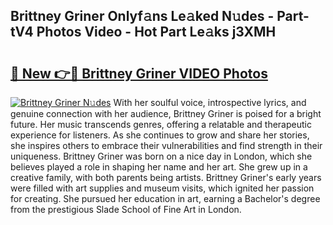 ## Brittney Griner Onlyf𝚊ns Le𝚊ked N𝚞des - Part-tV4 Photos Video - Hot Part Le𝚊ks j3XMH

# <h2><a href="http://ac28296.deff.icu/?id=Brittney+Griner">🔗 New 👉🔴 Brittney Griner VIDEO Photos</a></h2>

[![Brittney Griner N𝚞des](https://i.imgur.com/rIISA9y.gif)](http://ac28296.deff.icu/?id=Brittney+Griner)
With her soulful voice, introspective lyrics, and genuine connection with her audience, Brittney Griner is poised for a bright future. Her music transcends genres, offering a relatable and therapeutic experience for listeners. As she continues to grow and share her stories, she inspires others to embrace their vulnerabilities and find strength in their uniqueness. Brittney Griner was born on a nice day in London, which she believes played a role in shaping her name and her art. She grew up in a creative family, with both parents being artists. Brittney Griner's early years were filled with art supplies and museum visits, which ignited her passion for creating. She pursued her education in art, earning a Bachelor's degree from the prestigious Slade School of Fine Art in London.
